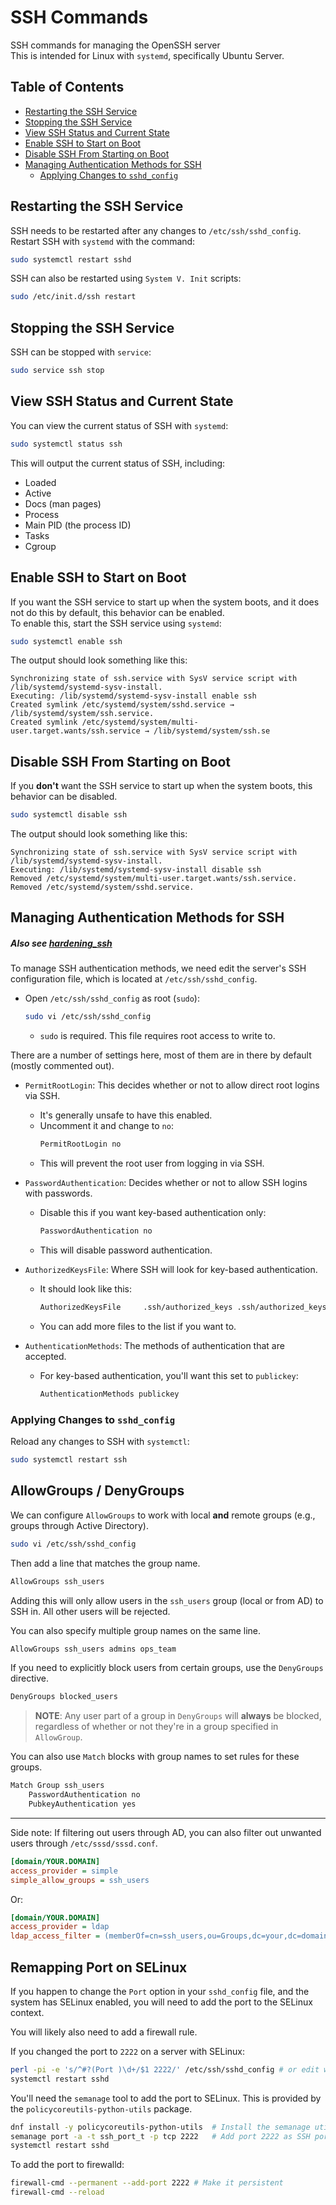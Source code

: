 # SSH Commands

SSH commands for managing the OpenSSH server  
This is intended for Linux with `systemd`, specifically Ubuntu Server.


## Table of Contents
* [Restarting the SSH Service](#restarting-the-ssh-service) 
* [Stopping the SSH Service](#stopping-the-ssh-service) 
* [View SSH Status and Current State](#view-ssh-status-and-current-state) 
* [Enable SSH to Start on Boot](#enable-ssh-to-start-on-boot) 
* [Disable SSH From Starting on Boot](#disable-ssh-from-starting-on-boot) 
* [Managing Authentication Methods for SSH](#managing-authentication-methods-for-ssh) 
    * [Applying Changes to `sshd_config`](#applying-changes-to-`sshd_config`) 


## Restarting the SSH Service 

SSH needs to be restarted after any changes to `/etc/ssh/sshd_config`.  
Restart SSH with `systemd` with the command:

```bash
sudo systemctl restart sshd
```

SSH can also be restarted using `System V. Init` scripts:
```bash
sudo /etc/init.d/ssh restart
```



## Stopping the SSH Service
SSH can be stopped with `service`:
```bash
sudo service ssh stop
```


## View SSH Status and Current State
You can view the current status of SSH with `systemd`:
```bash
sudo systemctl status ssh
```
This will output the current status of SSH, including:
* Loaded
* Active
* Docs (man pages)
* Process 
* Main PID (the process ID)
* Tasks
* Cgroup






## Enable SSH to Start on Boot
If you want the SSH service to start up when the system boots, and it does not do this by default, 
this behavior can be enabled.  
To enable this, start the SSH service using `systemd`:

```bash
sudo systemctl enable ssh
```

The output should look something like this:

```plaintext
Synchronizing state of ssh.service with SysV service script with /lib/systemd/systemd-sysv-install.
Executing: /lib/systemd/systemd-sysv-install enable ssh
Created symlink /etc/systemd/system/sshd.service → /lib/systemd/system/ssh.service.
Created symlink /etc/systemd/system/multi-user.target.wants/ssh.service → /lib/systemd/system/ssh.se
```


## Disable SSH From Starting on Boot
If you **don't** want the SSH service to start up when the system boots, this behavior
can be disabled.

```bash
sudo systemctl disable ssh
```

The output should look something like this:
```plaintext
Synchronizing state of ssh.service with SysV service script with /lib/systemd/systemd-sysv-install.
Executing: /lib/systemd/systemd-sysv-install disable ssh
Removed /etc/systemd/system/multi-user.target.wants/ssh.service.
Removed /etc/systemd/system/sshd.service.
```




## Managing Authentication Methods for SSH
##### Also see [hardening_ssh](./hardening_ssh.md)

To manage SSH authentication methods, we need edit the server's SSH configuration 
file, which is located at `/etc/ssh/sshd_config`.  

* Open `/etc/ssh/sshd_config` as root (`sudo`):
    ```bash
    sudo vi /etc/ssh/sshd_config
    ```
    * `sudo` is required. This file requires root access to write to.

There are a number of settings here, most of them are in there by default (mostly
commented out).  

* `PermitRootLogin`: This decides whether or not to allow direct root logins via SSH.
    * It's generally unsafe to have this enabled.  
    * Uncomment it and change to `no`:
      ```sh
      PermitRootLogin no
      ```
    * This will prevent the root user from logging in via SSH.  

* `PasswordAuthentication`: Decides whether or not to allow SSH logins with passwords. 
    * Disable this if you want key-based authentication only:  
      ```sh
      PasswordAuthentication no
      ```
    * This will disable password authentication.  

* `AuthorizedKeysFile`: Where SSH will look for key-based authentication.  
    * It should look like this:
      ```bash
      AuthorizedKeysFile     .ssh/authorized_keys .ssh/authorized_keys2
      ```
    * You can add more files to the list if you want to. 


* `AuthenticationMethods`: The methods of authentication that are accepted.  
    * For key-based authentication, you'll want this set to `publickey`: 
      ```sh
      AuthenticationMethods publickey
      ```

### Applying Changes to `sshd_config`

Reload any changes to SSH with `systemctl`:
```sh
sudo systemctl restart ssh
```



## AllowGroups / DenyGroups

We can configure `AllowGroups` to work with local **and** remote groups (e.g., groups
through Active Directory).  

```bash
sudo vi /etc/ssh/sshd_config
```

Then add a line that matches the group name.  
```bash
AllowGroups ssh_users
```

Adding this will only allow users in the `ssh_users` group (local or from AD) to SSH
in. All other users will be rejected.  


You can also specify multiple group names on the same line.  
```bash
AllowGroups ssh_users admins ops_team
```
If you need to explicitly block users from certain groups, use the `DenyGroups`
directive.  
```bash
DenyGroups blocked_users
```

> **NOTE**: Any user part of a group in `DenyGroups` will **always**  be blocked,
> regardless of whether or not they're in a group specified in `AllowGroup`.  

You can also use `Match` blocks with group names to set rules for these groups.  
```bash
Match Group ssh_users
    PasswordAuthentication no
    PubkeyAuthentication yes
```

---

Side note: If filtering out users through AD, you can also filter out unwanted users
through `/etc/sssd/sssd.conf`.  
```ini
[domain/YOUR.DOMAIN]
access_provider = simple
simple_allow_groups = ssh_users
```
Or:
```ini
[domain/YOUR.DOMAIN]
access_provider = ldap
ldap_access_filter = (memberOf=cn=ssh_users,ou=Groups,dc=your,dc=domain)
```

## Remapping Port on SELinux

If you happen to change the `Port` option in your `sshd_config` file, and the
system has SELinux enabled, you will need to add the port to the SELinux 
context.  

You will likely also need to add a firewall rule.  

If you changed the port to `2222` on a server with SELinux:
```bash
perl -pi -e 's/^#?(Port )\d+/$1 2222/' /etc/ssh/sshd_config # or edit with vi
systemctl restart sshd
```

You'll need the `semanage` tool to add the port to SELinux. This is provided by 
the `policycoreutils-python-utils` package.  

```bash
dnf install -y policycoreutils-python-utils  # Install the semanage util
semanage port -a -t ssh_port_t -p tcp 2222   # Add port 2222 as SSH port
systemctl restart sshd
```

To add the port to firewalld:
```bash
firewall-cmd --permanent --add-port 2222 # Make it persistent
firewall-cmd --reload
```

